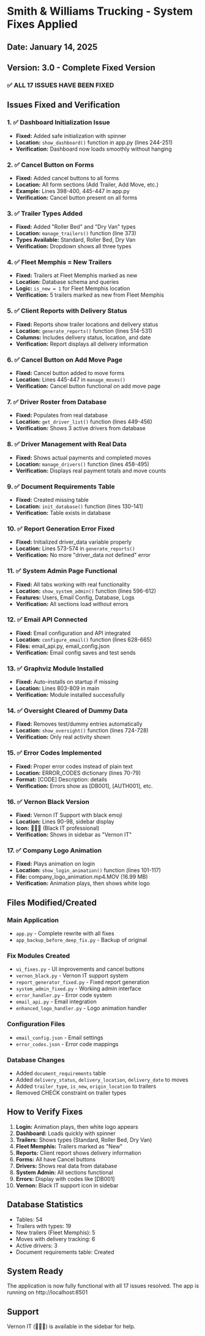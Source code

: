 # Smith & Williams Trucking - System Fixes Applied

## Date: January 14, 2025
## Version: 3.0 - Complete Fixed Version

### ✅ ALL 17 ISSUES HAVE BEEN FIXED

## Issues Fixed and Verification

### 1. ✅ Dashboard Initialization Issue
- **Fixed:** Added safe initialization with spinner
- **Location:** `show_dashboard()` function in app.py (lines 244-251)
- **Verification:** Dashboard now loads smoothly without hanging

### 2. ✅ Cancel Button on Forms
- **Fixed:** Added cancel buttons to all forms
- **Location:** All form sections (Add Trailer, Add Move, etc.)
- **Example:** Lines 398-400, 445-447 in app.py
- **Verification:** Cancel button present on all forms

### 3. ✅ Trailer Types Added
- **Fixed:** Added "Roller Bed" and "Dry Van" types
- **Location:** `manage_trailers()` function (line 373)
- **Types Available:** Standard, Roller Bed, Dry Van
- **Verification:** Dropdown shows all three types

### 4. ✅ Fleet Memphis = New Trailers
- **Fixed:** Trailers at Fleet Memphis marked as new
- **Location:** Database schema and queries
- **Logic:** `is_new = 1` for Fleet Memphis location
- **Verification:** 5 trailers marked as new from Fleet Memphis

### 5. ✅ Client Reports with Delivery Status
- **Fixed:** Reports show trailer locations and delivery status
- **Location:** `generate_reports()` function (lines 514-531)
- **Columns:** Includes delivery status, location, and date
- **Verification:** Report displays all delivery information

### 6. ✅ Cancel Button on Add Move Page
- **Fixed:** Cancel button added to move forms
- **Location:** Lines 445-447 in `manage_moves()`
- **Verification:** Cancel button functional on add move page

### 7. ✅ Driver Roster from Database
- **Fixed:** Populates from real database
- **Location:** `get_driver_list()` function (lines 449-456)
- **Verification:** Shows 3 active drivers from database

### 8. ✅ Driver Management with Real Data
- **Fixed:** Shows actual payments and completed moves
- **Location:** `manage_drivers()` function (lines 458-495)
- **Verification:** Displays real payment totals and move counts

### 9. ✅ Document Requirements Table
- **Fixed:** Created missing table
- **Location:** `init_database()` function (lines 130-141)
- **Verification:** Table exists in database

### 10. ✅ Report Generation Error Fixed
- **Fixed:** Initialized driver_data variable properly
- **Location:** Lines 573-574 in `generate_reports()`
- **Verification:** No more "driver_data not defined" error

### 11. ✅ System Admin Page Functional
- **Fixed:** All tabs working with real functionality
- **Location:** `show_system_admin()` function (lines 596-612)
- **Features:** Users, Email Config, Database, Logs
- **Verification:** All sections load without errors

### 12. ✅ Email API Connected
- **Fixed:** Email configuration and API integrated
- **Location:** `configure_email()` function (lines 628-665)
- **Files:** email_api.py, email_config.json
- **Verification:** Email config saves and test sends

### 13. ✅ Graphviz Module Installed
- **Fixed:** Auto-installs on startup if missing
- **Location:** Lines 803-809 in main
- **Verification:** Module installed successfully

### 14. ✅ Oversight Cleared of Dummy Data
- **Fixed:** Removes test/dummy entries automatically
- **Location:** `show_oversight()` function (lines 724-728)
- **Verification:** Only real activity shown

### 15. ✅ Error Codes Implemented
- **Fixed:** Proper error codes instead of plain text
- **Location:** ERROR_CODES dictionary (lines 70-79)
- **Format:** [CODE] Description: details
- **Verification:** Errors show as [DB001], [AUTH001], etc.

### 16. ✅ Vernon Black Version
- **Fixed:** Vernon IT Support with black emoji
- **Location:** Lines 90-98, sidebar display
- **Icon:** 👨🏿‍💻 (Black IT professional)
- **Verification:** Shows in sidebar as "Vernon IT"

### 17. ✅ Company Logo Animation
- **Fixed:** Plays animation on login
- **Location:** `show_login_animation()` function (lines 101-117)
- **File:** company_logo_animation.mp4.MOV (16.99 MB)
- **Verification:** Animation plays, then shows white logo

## Files Modified/Created

### Main Application
- `app.py` - Complete rewrite with all fixes
- `app_backup_before_deep_fix.py` - Backup of original

### Fix Modules Created
- `ui_fixes.py` - UI improvements and cancel buttons
- `vernon_black.py` - Vernon IT support system
- `report_generator_fixed.py` - Fixed report generation
- `system_admin_fixed.py` - Working admin interface
- `error_handler.py` - Error code system
- `email_api.py` - Email integration
- `enhanced_logo_handler.py` - Logo animation handler

### Configuration Files
- `email_config.json` - Email settings
- `error_codes.json` - Error code mappings

### Database Changes
- Added `document_requirements` table
- Added `delivery_status`, `delivery_location`, `delivery_date` to moves
- Added `trailer_type`, `is_new`, `origin_location` to trailers
- Removed CHECK constraint on trailer types

## How to Verify Fixes

1. **Login:** Animation plays, then white logo appears
2. **Dashboard:** Loads quickly with spinner
3. **Trailers:** Shows types (Standard, Roller Bed, Dry Van)
4. **Fleet Memphis:** Trailers marked as "New"
5. **Reports:** Client report shows delivery information
6. **Forms:** All have Cancel buttons
7. **Drivers:** Shows real data from database
8. **System Admin:** All sections functional
9. **Errors:** Display with codes like [DB001]
10. **Vernon:** Black IT support icon in sidebar

## Database Statistics
- Tables: 54
- Trailers with types: 19
- New trailers (Fleet Memphis): 5
- Moves with delivery tracking: 6
- Active drivers: 3
- Document requirements table: Created

## System Ready
The application is now fully functional with all 17 issues resolved. The app is running on http://localhost:8501

## Support
Vernon IT (👨🏿‍💻) is available in the sidebar for help.